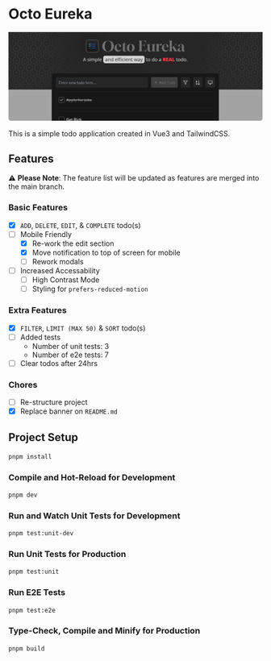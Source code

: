 # Octo Eureka

![App Banner](https://github.com/M-Facey/octo-eureka/blob/main/public/app-banner.png?raw=true)

This is a simple todo application created in Vue3 and TailwindCSS.

## Features

:warning: **Please Note**: The feature list will be updated as features are merged into the main branch.

### Basic Features

- [x] `ADD`, `DELETE`, `EDIT`, & `COMPLETE` todo(s)
- [ ] Mobile Friendly
  - [x] Re-work the edit section
  - [x] Move notification to top of screen for mobile
  - [ ] Rework modals
- [ ] Increased Accessability
  - [ ] High Contrast Mode
  - [ ] Styling for `prefers-reduced-motion`

### Extra Features

- [x] `FILTER`, `LIMIT (MAX 50)` & `SORT` todo(s)
- [ ] Added tests
  - Number of unit tests: 3
  - Number of e2e tests: 7
- [ ] Clear todos after 24hrs

### Chores

- [ ] Re-structure project
- [x] Replace banner on `README.md`

## Project Setup

```sh
pnpm install
```

### Compile and Hot-Reload for Development

```sh
pnpm dev
```

### Run and Watch Unit Tests for Development

```sh
pnpm test:unit-dev
```

### Run Unit Tests for Production

```sh
pnpm test:unit
```

### Run E2E Tests

```sh
pnpm test:e2e
```

### Type-Check, Compile and Minify for Production

```sh
pnpm build
```
